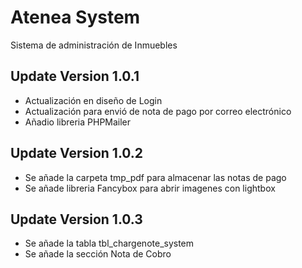 # Atenea System
Sistema de administración de Inmuebles
## Update Version 1.0.1

* Actualización en diseño de Login
* Actualización para envió de nota de pago por correo electrónico
* Añadio libreria PHPMailer

## Update Version 1.0.2

* Se añade la carpeta tmp_pdf para almacenar las notas de pago
* Se añade libreria Fancybox para abrir imagenes con lightbox

## Update Version 1.0.3

* Se añade la tabla tbl_chargenote_system
* Se añade la sección Nota de Cobro

